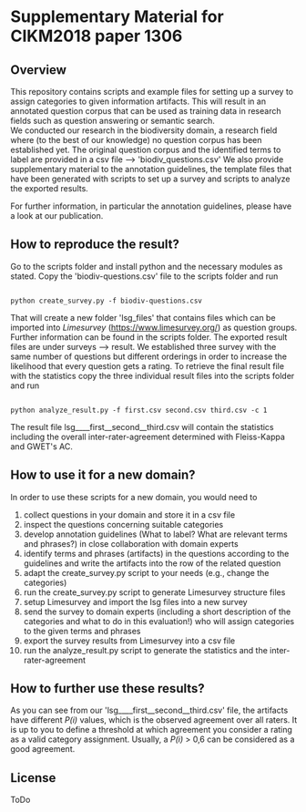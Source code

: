 # Supplementary Material for CIKM2018 paper 1306

## Overview
This repository contains scripts and example files for setting up a survey to assign categories to given information artifacts. This will result in an annotated question corpus that can be used as training data in research fields such as question answering or semantic search.  
We conducted our research in the biodiversity domain, a research field where (to the best of our knowledge) no question corpus has been established yet. The original question corpus and the identified terms to label are provided in a csv file --> 'biodiv_questions.csv' 
We also provide supplementary material to the annotation guidelines, the template files that have been generated with scripts to set up a survey and scripts to analyze the exported results.

For further information, in particular the annotation guidelines, please have a look at our publication.


## How to reproduce the result?
 
Go to the scripts folder and install python and the necessary modules as stated. Copy the 'biodiv-questions.csv' file to the scripts folder and run

```shell

python create_survey.py -f biodiv-questions.csv

```
That will create a new folder 'lsg_files' that contains files which can be imported into *Limesurvey* (https://www.limesurvey.org/) as question groups. Further information can be found in the scripts folder.
The exported result files are under surveys --> result. We established three survey with the same number of questions but different orderings in order to increase the likelihood that every question gets a rating. To retrieve the final result file with the statistics copy the three individual result files into the scripts folder and run
```shell

python analyze_result.py -f first.csv second.csv third.csv -c 1

```

The result file lsg____first__second__third.csv will contain the statistics including the overall inter-rater-agreement determined with Fleiss-Kappa and GWET's AC.

## How to use it for a new domain?

In order to use these scripts for a new domain, you would need to

1. collect questions in your domain and store it in a csv file
2. inspect the questions concerning suitable categories
3. develop annotation guidelines (What to label? What are relevant terms and phrases?) in close collaboration with domain experts
4. identify terms and phrases (artifacts) in the questions according to the guidelines and write the artifacts into the row of the related question
5. adapt the create_survey.py script to your needs (e.g., change the categories)
6. run the create_survey.py script to generate Limesurvey structure files
7. setup Limesurvey and import the lsg files into a new survey
8. send the survey to domain experts (including a short description of the categories and what to do in this evaluation!) who will assign categories to the given terms and phrases
9. export the survey results from Limesurvey into a csv file
10. run the analyze_result.py script to generate the statistics and the inter-rater-agreement

## How to further use these results?
As you can see from our 'lsg____first__second__third.csv' file, the artifacts have different *P(i)* values, which is the observed agreement over all raters. It is up to you to define a threshold at which agreement you consider a rating as a valid category assignment. Usually, a *P(i)* > 0,6 can be considered as a good agreement.

## License
ToDo
